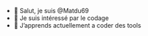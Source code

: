 - 👋 Salut, je suis @Matdu69
- 👀 Je suis intéressé par le codage 
- 🌱 J’apprends actuellement a coder des tools 
<!---
Matdu69/Matdu69 est un ✨ dépôt spécial ✨ car son 'README.md' (ce fichier) apparaît sur votre profil GitHub.
Vous pouvez cliquer sur le lien Aperçu pour consulter vos modifications.
--->

